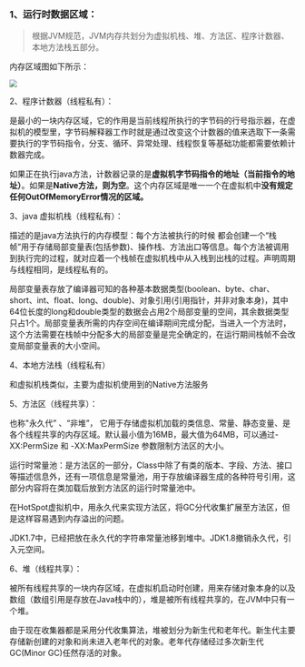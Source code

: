 ### 1、运行时数据区域：

> 根据JVM规范，JVM内存共划分为虚拟机栈、堆、方法区、程序计数器、本地方法栈五部分。

内存区域图如下所示：

<img src="E:\Node\picture\2021011101.jpg" style="zoom: 80%;" />

2、程序计数器（线程私有）：

是最小的一块内存区域，它的作用是当前线程所执行的字节码的行号指示器，在虚拟机的模型里，字节码解释器工作时就是通过改变这个计数器的值来选取下一条需要执行的字节码指令，分支、循环、异常处理、线程恢复等基础功能都需要依赖计数器完成。

如果正在执行java方法，计数器记录的是**虚拟机字节码指令的地址（当前指令的地址）**。如果是**Native方法，则为空**。这个内存区域是唯一一个在虚拟机中**没有规定任何OutOfMemoryError情况的区域。**

3、java 虚拟机栈（线程私有）：

描述的是java方法执行的内存模型：每个方法被执行的时候 都会创建一个“栈帧”用于存储局部变量表(包括参数)、操作栈、方法出口等信息。每个方法被调用到执行完的过程，就对应着一个栈帧在虚拟机栈中从入栈到出栈的过程。声明周期与线程相同，是线程私有的。

局部变量表存放了编译器可知的各种基本数据类型(boolean、byte、char、short、int、float、long、double)、对象引用(引用指针，并非对象本身)，其中64位长度的long和double类型的数据会占用2个局部变量的空间，其余数据类型只占1个。局部变量表所需的内存空间在编译期间完成分配，当进入一个方法时，这个方法需要在栈帧中分配多大的局部变量是完全确定的，在运行期间栈帧不会改变局部变量表的大小空间。

4、本地方法栈（线程私有）

和虚拟机栈类似，主要为虚拟机使用到的Native方法服务

5、方法区（线程共享）：

也称"永久代” 、“非堆”，  它用于存储虚拟机加载的类信息、常量、静态变量、是各个线程共享的内存区域。默认最小值为16MB，最大值为64MB，可以通过-XX:PermSize 和 -XX:MaxPermSize 参数限制方法区的大小。

运行时常量池：是方法区的一部分，Class中除了有类的版本、字段、方法、接口等描述信息外，还有一项信息是常量池，用于存放编译器生成的各种符号引用，这部分内容将在类加载后放到方法区的运行时常量池中。

在HotSpot虚拟机中，用永久代来实现方法区，将GC分代收集扩展至方法区，但是这样容易遇到内存溢出的问题。

JDK1.7中，已经把放在永久代的字符串常量池移到堆中。JDK1.8撤销永久代，引入元空间。

6、堆（线程共享）：

被所有线程共享的一块内存区域，在虚拟机启动时创建，用来存储对象本身的以及数组（数组引用是存放在Java栈中的），堆是被所有线程共享的，在JVM中只有一个堆。

由于现在收集器都是采用分代收集算法，堆被划分为新生代和老年代。新生代主要存储新创建的对象和尚未进入老年代的对象。老年代存储经过多次新生代GC(Minor GC)任然存活的对象。